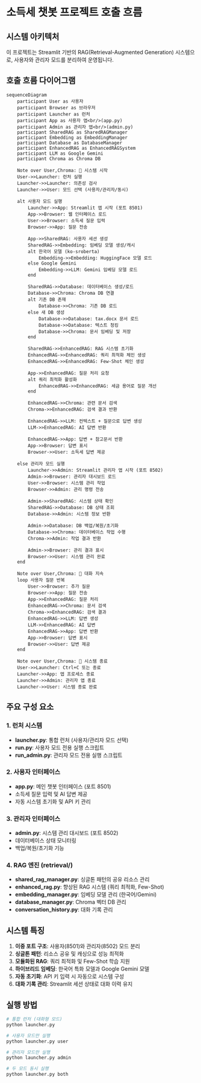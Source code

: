# 소득세 챗봇 프로젝트 호출 흐름

## 시스템 아키텍처

이 프로젝트는 Streamlit 기반의 RAG(Retrieval-Augmented Generation) 시스템으로, 사용자와 관리자 모드를 분리하여 운영됩니다.

## 호출 흐름 다이어그램

```mermaid
sequenceDiagram
    participant User as 사용자
    participant Browser as 브라우저
    participant Launcher as 런처
    participant App as 사용자 앱<br/>(app.py)
    participant Admin as 관리자 앱<br/>(admin.py)
    participant SharedRAG as SharedRAGManager
    participant Embedding as EmbeddingManager
    participant Database as DatabaseManager
    participant EnhancedRAG as EnhancedRAGSystem
    participant LLM as Google Gemini
    participant Chroma as Chroma DB

    Note over User,Chroma: 🚀 시스템 시작
    User->>Launcher: 런처 실행
    Launcher->>Launcher: 의존성 검사
    Launcher->>User: 모드 선택 (사용자/관리자/동시)

    alt 사용자 모드 실행
        Launcher->>App: Streamlit 앱 시작 (포트 8501)
        App->>Browser: 웹 인터페이스 로드
        User->>Browser: 소득세 질문 입력
        Browser->>App: 질문 전송

        App->>SharedRAG: 사용자 세션 생성
        SharedRAG->>Embedding: 임베딩 모델 생성/캐시
        alt 한국어 모델 (ko-sroberta)
            Embedding->>Embedding: HuggingFace 모델 로드
        else Google Gemini
            Embedding->>LLM: Gemini 임베딩 모델 로드
        end

        SharedRAG->>Database: 데이터베이스 생성/로드
        Database->>Chroma: Chroma DB 연결
        alt 기존 DB 존재
            Database->>Chroma: 기존 DB 로드
        else 새 DB 생성
            Database->>Database: tax.docx 문서 로드
            Database->>Database: 텍스트 청킹
            Database->>Chroma: 문서 임베딩 및 저장
        end

        SharedRAG->>EnhancedRAG: RAG 시스템 초기화
        EnhancedRAG->>EnhancedRAG: 쿼리 최적화 체인 생성
        EnhancedRAG->>EnhancedRAG: Few-Shot 체인 생성

        App->>EnhancedRAG: 질문 처리 요청
        alt 쿼리 최적화 활성화
            EnhancedRAG->>EnhancedRAG: 세금 용어로 질문 개선
        end

        EnhancedRAG->>Chroma: 관련 문서 검색
        Chroma->>EnhancedRAG: 검색 결과 반환

        EnhancedRAG->>LLM: 컨텍스트 + 질문으로 답변 생성
        LLM->>EnhancedRAG: AI 답변 반환

        EnhancedRAG->>App: 답변 + 참고문서 반환
        App->>Browser: 답변 표시
        Browser->>User: 소득세 답변 제공

    else 관리자 모드 실행
        Launcher->>Admin: Streamlit 관리자 앱 시작 (포트 8502)
        Admin->>Browser: 관리자 대시보드 로드
        User->>Browser: 시스템 관리 작업
        Browser->>Admin: 관리 명령 전송

        Admin->>SharedRAG: 시스템 상태 확인
        SharedRAG->>Database: DB 상태 조회
        Database->>Admin: 시스템 정보 반환

        Admin->>Database: DB 백업/복원/초기화
        Database->>Chroma: 데이터베이스 작업 수행
        Chroma->>Admin: 작업 결과 반환

        Admin->>Browser: 관리 결과 표시
        Browser->>User: 시스템 관리 완료
    end

    Note over User,Chroma: 💬 대화 지속
    loop 사용자 질문 반복
        User->>Browser: 추가 질문
        Browser->>App: 질문 전송
        App->>EnhancedRAG: 질문 처리
        EnhancedRAG->>Chroma: 문서 검색
        Chroma->>EnhancedRAG: 검색 결과
        EnhancedRAG->>LLM: 답변 생성
        LLM->>EnhancedRAG: AI 답변
        EnhancedRAG->>App: 답변 반환
        App->>Browser: 답변 표시
        Browser->>User: 답변 제공
    end

    Note over User,Chroma: 🛑 시스템 종료
    User->>Launcher: Ctrl+C 또는 종료
    Launcher->>App: 앱 프로세스 종료
    Launcher->>Admin: 관리자 앱 종료
    Launcher->>User: 시스템 종료 완료
```

## 주요 구성 요소

### 1. 런처 시스템

- **launcher.py**: 통합 런처 (사용자/관리자 모드 선택)
- **run.py**: 사용자 모드 전용 실행 스크립트
- **run_admin.py**: 관리자 모드 전용 실행 스크립트

### 2. 사용자 인터페이스

- **app.py**: 메인 챗봇 인터페이스 (포트 8501)
- 소득세 질문 입력 및 AI 답변 제공
- 자동 시스템 초기화 및 API 키 관리

### 3. 관리자 인터페이스

- **admin.py**: 시스템 관리 대시보드 (포트 8502)
- 데이터베이스 상태 모니터링
- 백업/복원/초기화 기능

### 4. RAG 엔진 (retrieval/)

- **shared_rag_manager.py**: 싱글톤 패턴의 공유 리소스 관리
- **enhanced_rag.py**: 향상된 RAG 시스템 (쿼리 최적화, Few-Shot)
- **embedding_manager.py**: 임베딩 모델 관리 (한국어/Gemini)
- **database_manager.py**: Chroma 벡터 DB 관리
- **conversation_history.py**: 대화 기록 관리

## 시스템 특징

1. **이중 포트 구조**: 사용자(8501)와 관리자(8502) 모드 분리
2. **싱글톤 패턴**: 리소스 공유 및 캐싱으로 성능 최적화
3. **모듈화된 RAG**: 쿼리 최적화 및 Few-Shot 학습 지원
4. **하이브리드 임베딩**: 한국어 특화 모델과 Google Gemini 모델
5. **자동 초기화**: API 키 입력 시 자동으로 시스템 구성
6. **대화 기록 관리**: Streamlit 세션 상태로 대화 이력 유지

## 실행 방법

```bash
# 통합 런처 (대화형 모드)
python launcher.py

# 사용자 모드만 실행
python launcher.py user

# 관리자 모드만 실행
python launcher.py admin

# 두 모드 동시 실행
python launcher.py both
```
